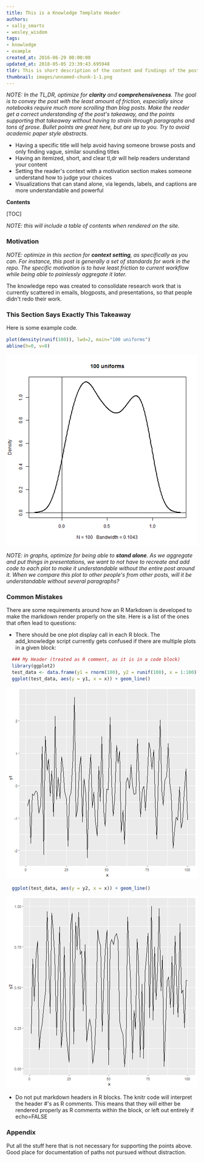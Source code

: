 ```yaml
---
title: This is a Knowledge Template Header
authors:
- sally_smarts
- wesley_wisdom
tags:
- knowledge
- example
created_at: 2016-06-29 00:00:00
updated_at: 2018-05-05 23:39:43.695948
tldr: This is short description of the content and findings of the post.
thumbnail: images/unnamed-chunk-1-1.png
---
```

_NOTE: In the TL,DR, optimize for **clarity** and **comprehensiveness**. The goal is to convey the post with the least amount of friction, especially since notebooks require much more scrolling than blog posts. Make the reader get a correct understanding of the post's takeaway, and the points supporting that takeaway without having to strain through paragraphs and tons of prose. Bullet points are great here, but are up to you. Try to avoid academic paper style abstracts._

* Having a specific title will help avoid having someone browse posts and only finding vague, similar sounding titles
* Having an itemized, short, and clear tl,dr will help readers understand your content
* Setting the reader's context with a motivation section makes someone understand how to judge your choices
* Visualizations that can stand alone, via legends, labels, and captions are more understandable and powerful

**Contents**

[TOC]

_NOTE: this will include a table of contents when rendered on the site._


### Motivation

_NOTE: optimize in this section for **context setting**, as specifically as you can. For instance, this post is generally a set of standards for work in the repo. The specific motivation is to have least friction to current workflow while being able to painlessly aggregate it later._

The knowledge repo was created to consolidate research work that is currently scattered in emails, blogposts, and presentations, so that people didn't redo their work. 

### This Section Says Exactly This Takeaway

Here is some example code.


```r
plot(density(runif(100)), lwd=2, main="100 uniforms")
abline(h=0, v=0)
```

![plot of chunk unnamed-chunk-1](images/unnamed-chunk-1-1.png)


_NOTE: in graphs, optimize for being able to **stand alone**. As we aggregate and put things in presentations, we want to not have to recreate and add code to each plot to make it understandable without the entire post around it. When we compare this plot to other people's from other posts, will it be understandable without several paragraphs?_


### Common Mistakes

There are some requirements around how an R Markdown is developed to make the markdown render properly on the site. Here is a list of the ones that often lead to questions:

 - There should be one plot display call in each R block. The add_knowledge script currently gets confused if there are multiple plots in a given block:


```r
  ### My Header (treated as R comment, as it is in a code block)
  library(ggplot2)
  test_data <- data.frame(y1 = rnorm(100), y2 = runif(100), x = 1:100)
  ggplot(test_data, aes(y = y1, x = x)) + geom_line()
```

![plot of chunk unnamed-chunk-2](images/unnamed-chunk-2-1.png)

```r
  ggplot(test_data, aes(y = y2, x = x)) + geom_line()
```

![plot of chunk unnamed-chunk-2](images/unnamed-chunk-2-2.png)

 - Do not put markdown headers in R blocks. The knitr code will interpret the header #'s as R comments. This means that they will either be rendered properly as R comments within the block, or left out entirely if echo=FALSE

### Appendix

Put all the stuff here that is not necessary for supporting the points above. Good place for documentation of paths not pursued without distraction.
